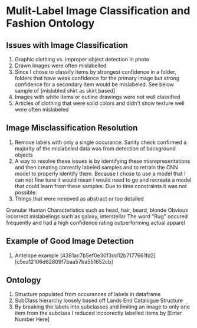 # Mulit-Label Image Classification and Fashion Ontology

## Issues with Image Classification
1. Graphic clothing vs. improper object detection in photo
2. Drawn Images were often mislabelled
3. Since I chose to classify items by strongest confidence in a folder, folders that have weak confidence for the primary image but strong confidence for a secondary item would be mislabeled. See below sample of [mislabled shirt as skirt based]
4. Images with white items or outline drawings were not well classified
5. Articles of clothing that were solid colors and didn't show texture well were often mislabeled

## Image Misclassification Resolution
1. Remove labels with only a single occurance. Sanity check confirmed a majority of the mislabeled data was from detection of background objects
2. A way to resolve these issues is by identifying these misrepresentations and then creating correctly labeled samples and to retrain the CNN model to properly identify them. Because I chose to use a model that I can not fine tune it would mean I would need to go and recreate a model that could learn from these samples. Due to time constraints it was not possible. 
3. Things that were removed as abstract or too detailed

  Granular Human Characteristics such as head, hair, beard, blonde 
  Obvious incorrect mislabelings such as galaxy, interstellar
  The word "Rug" occured frequently and had a high confidence rating outperforming actual apparel

## Example of Good Image Detection
1. Antelope example [4381ac7b5ef0e30f3dd12b7177661fd2] [c5ea12106d62809f7baa57ba551652cb]

## Ontology
1. Structure populated from occurances of labels in dataframe
2. SubClass hierarchy loosely based off Lands End Catalogue Structure
3. By breaking the labels into subclasses and limiting an image to only one item from the subclass I reduced incoorectly labelled items by [Enter Number Here]

